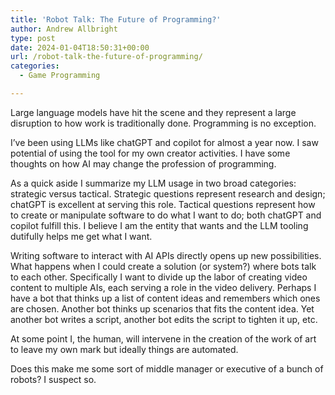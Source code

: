 ```yaml
---
title: 'Robot Talk: The Future of Programming?'
author: Andrew Allbright
type: post
date: 2024-01-04T18:50:31+00:00
url: /robot-talk-the-future-of-programming/
categories:
  - Game Programming

---
```

Large language models have hit the scene and they represent a large disruption to how work is traditionally done. Programming is no exception.

I&#8217;ve been using LLMs like chatGPT and copilot for almost a year now. I saw potential of using the tool for my own creator activities. I have some thoughts on how AI may change the profession of programming.

As a quick aside I summarize my LLM usage in two broad categories: strategic versus tactical. Strategic questions represent research and design; chatGPT is excellent at serving this role. Tactical questions represent how to create or manipulate software to do what I want to do; both chatGPT and copilot fulfill this. I believe I am the entity that wants and the LLM tooling dutifully helps me get what I want. 

Writing software to interact with AI APIs directly opens up new possibilities. What happens when I could create a solution (or system?) where bots talk to each other. Specifically I want to divide up the labor of creating video content to multiple AIs, each serving a role in the video delivery. Perhaps I have a bot that thinks up a list of content ideas and remembers which ones are chosen. Another bot thinks up scenarios that fits the content idea. Yet another bot writes a script, another bot edits the script to tighten it up, etc.

At some point I, the human, will intervene in the creation of the work of art to leave my own mark but ideally things are automated.

Does this make me some sort of middle manager or executive of a bunch of robots? I suspect so.